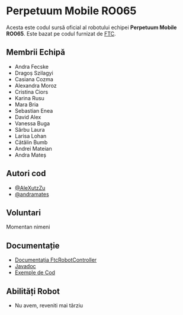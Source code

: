 
# Perpetuum Mobile RO065

Acesta este codul sursă oficial al robotului echipei **Perpetuum Mobile RO065**. Este
bazat pe codul furnizat de [FTC](https://www.firstinspires.org/).

## Membrii Echipă
- Andra Fecske
- Dragoș Szilagyi
- Casiana Cozma
- Alexandra Moroz
- Cristina Ciors
- Karina Rusu
- Mara Bria
- Sebastian Enea
- David Alex
- Vanessa Buga
- Sârbu Laura
- Larisa Lohan
- Cătălin Bumb
- Andrei Mateian
- Andra Mateș
## Autori cod

- [@AleXutzZu](https://www.github.com/AleXutzZu)
- [@andramates](https://www.github.com/andramates)


## Voluntari

Momentan nimeni


## Documentație

- [Documentația FtcRobotController](https://github.com/FIRST-Tech-Challenge/FtcRobotController/wiki)
- [Javadoc](https://javadoc.io/doc/org.firstinspires.ftc)
- [Exemple de Cod](FtcRobotController/src/main/java/org/firstinspires/ftc/robotcontroller/external/samples)

## Abilități Robot

- Nu avem, reveniti mai târziu

